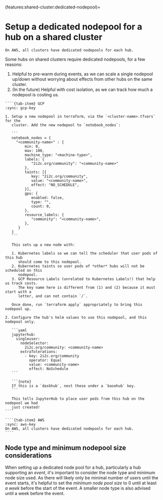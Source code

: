 (features:shared-cluster:dedicated-nodepool)=
# Setup a dedicated nodepool for a hub on a shared cluster

```{important}
On AWS, all clusters have dedicated nodepools for each hub.
```

Some hubs on shared clusters require dedicated nodepools, for a few reasons:

1. Helpful to pre-warm during events, as we can scale a single nodepool up/down
   without worrying about effects from other hubs on the same cluster.
2. (In the future) Helpful with cost isolation, as we can track how much a
   nodepool is costing us.

`````{tab-set}
````{tab-item} GCP
:sync: gcp-key

1. Setup a new nodepool in terraform, via the `<cluster-name>.tfvars` for the
   cluster. Add the new nodepool to `notebook_nodes`:

   ```
   notebook_nodes = {
     "<community-name>" : {
         min: 0,
         max: 100,
         machine_type: "<machine-type>",
         labels: {
            "2i2c.org/community": "<community-name>"
         },
         taints: [{
            key: "2i2c.org/community",
            value: "<community-name>",
            effect: "NO_SCHEDULE",
         }],
         gpu: {
            enabled: false,
            type: "",
            count: 0,
         },
         resource_labels: {
            "community": "<community-name>",
         },
      }
   }
   ```

   This sets up a new node with:

   1. Kubernetes labels so we can tell the scheduler that user pods of this hub
      should come to this nodepool.
   2. Kubernetes taints so user pods of *other* hubs will not be scheduled on this
      nodepool.
   3. GCP Resource Labels (unrelated to Kubernetes Labels!) that help us track costs.
      The key name here is different from (1) and (2) because it must start with a
      letter, and can not contain `/`.

   Once done, run `terraform apply` appropriately to bring this nodepool up.

2. Configure the hub's helm values to use this nodepool, and this nodepool only.

   ```yaml
   jupyterhub:
     singleuser:
       nodeSelector:
         2i2c.org/community: <community-name>
       extraTolerations:
         - key: 2i2c.org/community
           operator: Equal
           value: <community-name>
           effect: NoSchedule
   ```

   ```{note}
   If this is a `daskhub`, nest these under a `basehub` key.
   ```

   This tells JupyterHub to place user pods from this hub on the nodepool we had
   just created!
````

````{tab-item} AWS
:sync: aws-key
On AWS, all clusters have dedicated nodepools for each hub.
````
`````

## Node type and minimum nodepool size considerations

When setting up a dedicated node pool for a hub, particularly a hub supporting
an *event*, it's important to consider the node type and minimum node size
used. As there will likely only be minimal number of users until the event
starts, it's helpful to set the *minimum node pool size* to 0 until at least
*a week* before the start of the event. A smaller node type is also advised
until a week before the event.
